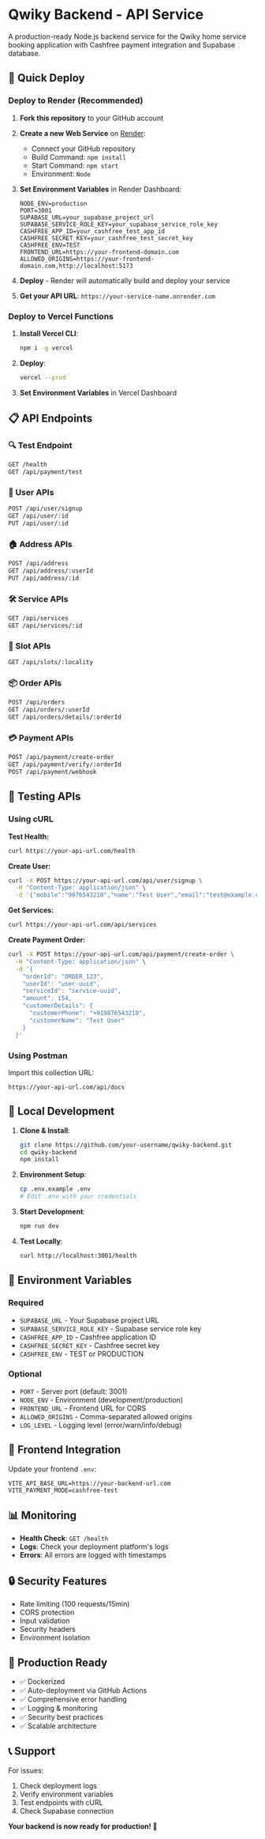 # Qwiky Backend - API Service

A production-ready Node.js backend service for the Qwiky home service booking application with Cashfree payment integration and Supabase database.

## 🚀 Quick Deploy

### Deploy to Render (Recommended)

1. **Fork this repository** to your GitHub account

2. **Create a new Web Service** on [Render](https://render.com):
   - Connect your GitHub repository
   - Build Command: `npm install`
   - Start Command: `npm start`
   - Environment: `Node`

3. **Set Environment Variables** in Render Dashboard:
   ```
   NODE_ENV=production
   PORT=3001
   SUPABASE_URL=your_supabase_project_url
   SUPABASE_SERVICE_ROLE_KEY=your_supabase_service_role_key
   CASHFREE_APP_ID=your_cashfree_test_app_id
   CASHFREE_SECRET_KEY=your_cashfree_test_secret_key
   CASHFREE_ENV=TEST
   FRONTEND_URL=https://your-frontend-domain.com
   ALLOWED_ORIGINS=https://your-frontend-domain.com,http://localhost:5173
   ```

4. **Deploy** - Render will automatically build and deploy your service

5. **Get your API URL**: `https://your-service-name.onrender.com`

### Deploy to Vercel Functions

1. **Install Vercel CLI**:
   ```bash
   npm i -g vercel
   ```

2. **Deploy**:
   ```bash
   vercel --prod
   ```

3. **Set Environment Variables** in Vercel Dashboard

## 📋 API Endpoints

### 🔍 Test Endpoint
```bash
GET /health
GET /api/payment/test
```

### 👤 User APIs
```bash
POST /api/user/signup
GET /api/user/:id
PUT /api/user/:id
```

### 🏠 Address APIs
```bash
POST /api/address
GET /api/address/:userId
PUT /api/address/:id
```

### 🛠️ Service APIs
```bash
GET /api/services
GET /api/services/:id
```

### 📅 Slot APIs
```bash
GET /api/slots/:locality
```

### 📦 Order APIs
```bash
POST /api/orders
GET /api/orders/:userId
GET /api/orders/details/:orderId
```

### 💳 Payment APIs
```bash
POST /api/payment/create-order
GET /api/payment/verify/:orderId
POST /api/payment/webhook
```

## 🧪 Testing APIs

### Using cURL

**Test Health:**
```bash
curl https://your-api-url.com/health
```

**Create User:**
```bash
curl -X POST https://your-api-url.com/api/user/signup \
  -H "Content-Type: application/json" \
  -d '{"mobile":"9876543210","name":"Test User","email":"test@example.com"}'
```

**Get Services:**
```bash
curl https://your-api-url.com/api/services
```

**Create Payment Order:**
```bash
curl -X POST https://your-api-url.com/api/payment/create-order \
  -H "Content-Type: application/json" \
  -d '{
    "orderId": "ORDER_123",
    "userId": "user-uuid",
    "serviceId": "service-uuid",
    "amount": 154,
    "customerDetails": {
      "customerPhone": "+919876543210",
      "customerName": "Test User"
    }
  }'
```

### Using Postman

Import this collection URL:
```
https://your-api-url.com/api/docs
```

## 🔧 Local Development

1. **Clone & Install**:
   ```bash
   git clone https://github.com/your-username/qwiky-backend.git
   cd qwiky-backend
   npm install
   ```

2. **Environment Setup**:
   ```bash
   cp .env.example .env
   # Edit .env with your credentials
   ```

3. **Start Development**:
   ```bash
   npm run dev
   ```

4. **Test Locally**:
   ```bash
   curl http://localhost:3001/health
   ```

## 🔐 Environment Variables

### Required
- `SUPABASE_URL` - Your Supabase project URL
- `SUPABASE_SERVICE_ROLE_KEY` - Supabase service role key
- `CASHFREE_APP_ID` - Cashfree application ID
- `CASHFREE_SECRET_KEY` - Cashfree secret key
- `CASHFREE_ENV` - TEST or PRODUCTION

### Optional
- `PORT` - Server port (default: 3001)
- `NODE_ENV` - Environment (development/production)
- `FRONTEND_URL` - Frontend URL for CORS
- `ALLOWED_ORIGINS` - Comma-separated allowed origins
- `LOG_LEVEL` - Logging level (error/warn/info/debug)

## 🎯 Frontend Integration

Update your frontend `.env`:
```env
VITE_API_BASE_URL=https://your-backend-url.com
VITE_PAYMENT_MODE=cashfree-test
```

## 📊 Monitoring

- **Health Check**: `GET /health`
- **Logs**: Check your deployment platform's logs
- **Errors**: All errors are logged with timestamps

## 🔒 Security Features

- Rate limiting (100 requests/15min)
- CORS protection
- Input validation
- Security headers
- Environment isolation

## 🚀 Production Ready

- ✅ Dockerized
- ✅ Auto-deployment via GitHub Actions
- ✅ Comprehensive error handling
- ✅ Logging & monitoring
- ✅ Security best practices
- ✅ Scalable architecture

## 📞 Support

For issues:
1. Check deployment logs
2. Verify environment variables
3. Test endpoints with cURL
4. Check Supabase connection

**Your backend is now ready for production! 🎉**